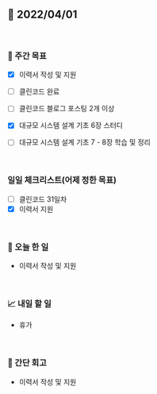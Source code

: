 ## 📅 2022/04/01

<br/>

### 🏹 주간 목표

- [x] 이력서 작성 및 지원
- [ ] 클린코드 완료
- [ ] 클린코드 블로그 포스팅 2개 이상
- [x] 대규모 시스템 설계 기초 6장 스터디
- [ ] 대규모 시스템 설계 기초 7 - 8장 학습 및 정리


<br/>

### 일일 체크리스트(어제 정한 목표)

- [ ] 클린코드 31일차
- [x] 이력서 지원

<br/>

### 💯 오늘 한 일

- 이력서 작성 및 지원

<br/>

### 📈 내일 할 일

- 휴가

<br/>

### 🧐 간단 회고

- 이력서 작성 및 지원
